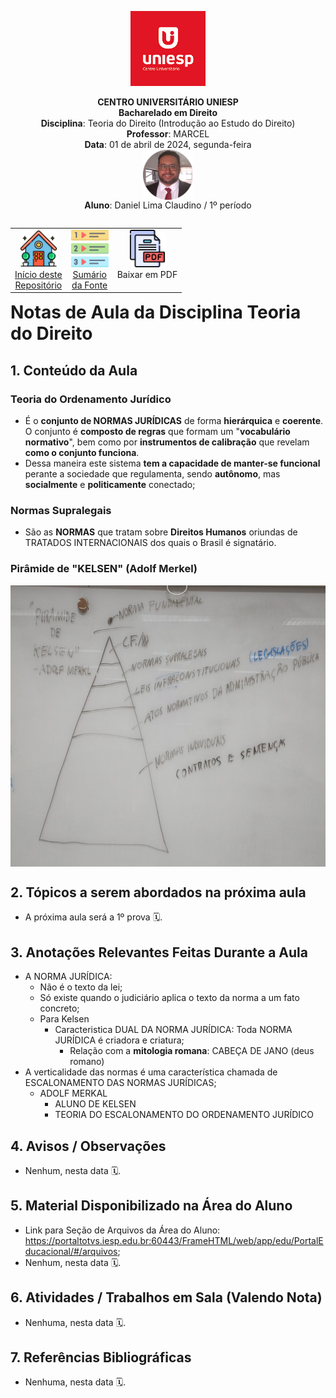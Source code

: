 <div align="center">

<p align="center"><img height="120" src="../../../figuras/LOGO_UNIESP.png"> </p>

<p align="center"><b>CENTRO UNIVERSITÁRIO UNIESP</b><br>
<b>Bacharelado em Direito</b><br>
<b>Disciplina</b>: Teoria do Direito (Introdução ao Estudo do Direito)<br>
<b>Professor</b>: MARCEL<br>
<b>Data</b>: 01 de abril de 2024, segunda-feira<br>
<img align="center" src="../../../figuras/FOTO_PERFIL_DANIEL_CLAUDINO_2023.png" width="80"><br>
<b>Aluno</b>: Daniel Lima Claudino / 1º período<br>
 </p>
</div>

<table align="right" border="0">
  <tr>
    <td align="center" valign="top">
      <a href="../README.md">
        <img src="https://github.com/dnlclaudino/imagens/blob/master/icones/icone-casa2.png?raw=true" heigh="60" width="60"><br>Início deste <br>Repositório
      </a>
    </td>
    <td align="center" valign="top">
      <a href="./README.md">
        <img src="https://github.com/dnlclaudino/imagens/blob/master/icones/icone-sumario.png?raw=true" heigh="60" width="60"><br>Sumário<br>da Fonte
      </a>
    </td>
    <td align="center" valign="top">
        <img src="https://github.com/dnlclaudino/imagens/blob/master/icones-aplicativos/pdf/pdf.png?raw=true" heigh="60" width="60"><br>Baixar em PDF
    </td>
  </tr>
</table><br><br><br><br><br>

# Notas de Aula da Disciplina Teoria do Direito

## 1. Conteúdo da Aula

### Teoria do Ordenamento Jurídico

- É o **conjunto de NORMAS JURÍDICAS** de forma **hierárquica** e **coerente**. O conjunto é **composto de regras** que formam um "**vocabulário normativo**", bem como por **instrumentos de calibração** que revelam **como o conjunto funciona**.
- Dessa maneira este sistema **tem a capacidade de manter-se funcional** perante a sociedade que regulamenta, sendo **autônomo**, mas **socialmente** e **politicamente** conectado;

### Normas Supralegais

- São as **NORMAS** que tratam sobre **Direitos Humanos** oriundas de TRATADOS INTERNACIONAIS dos quais o Brasil é signatário.

### Pirâmide de "KELSEN" (Adolf Merkel)

<img src="../figuras/quadro-2024-04-01-piramide-de-kelsen.png" height="450" align="center">

## 2. Tópicos a serem abordados na próxima aula

- A próxima aula será a 1º prova 🗓.

## 3. Anotações Relevantes Feitas Durante a Aula

- A NORMA JURÍDICA:
  - Não é o texto da lei;
  - Só existe quando o judiciário aplica o texto da norma a um fato concreto;
  - Para Kelsen
    - Caracteristica DUAL DA NORMA JURÍDICA: Toda NORMA JURÍDICA é criadora e criatura;
      - Relação com a **mitologia romana**: CABEÇA DE JANO (deus romano)
- A verticalidade das normas é uma característica chamada de ESCALONAMENTO DAS NORMAS JURÍDICAS;
  - ADOLF MERKAL
    - ALUNO DE KELSEN
    - TEORIA DO ESCALONAMENTO DO ORDENAMENTO JURÍDICO

## 4. Avisos / Observações

- Nenhum, nesta data 🗓.

## 5. Material Disponibilizado na Área do Aluno

- Link para Seção de Arquivos da Área do Aluno: https://portaltotvs.iesp.edu.br:60443/FrameHTML/web/app/edu/PortalEducacional/#/arquivos;
- Nenhum, nesta data 🗓.

## 6. Atividades / Trabalhos em Sala (Valendo Nota)

- Nenhuma, nesta data 🗓.

## 7. Referências Bibliográficas

- Nenhuma, nesta data 🗓.
